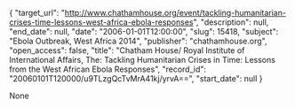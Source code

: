 {
  "target_url": "http://www.chathamhouse.org/event/tackling-humanitarian-crises-time-lessons-west-africa-ebola-responses", 
  "description": null, 
  "end_date": null, 
  "date": "2006-01-01T12:00:00", 
  "slug": 15418, 
  "subject": "Ebola Outbreak, West Africa 2014", 
  "publisher": "chathamhouse.org", 
  "open_access": false, 
  "title": "Chatham House/ Royal Institute of International Affairs, The: Tackling Humanitarian Crises in Time: Lessons from the West African Ebola Responses", 
  "record_id": "20060101T120000/u9TLzgQcTvMrA41kj/yrvA==", 
  "start_date": null
}

None